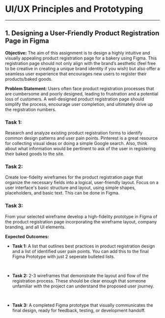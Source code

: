 <h1>UI/UX Principles and Prototyping</h1>
<hr>

<h2>1. Designing a User-Friendly Product Registration Page in Figma</h2>

<b>Objective:</b> The aim of this assignment is to design a highly intuitive and visually appealing product registration page for a bakery using Figma. This registration page should not only align with the brand’s aesthetic (feel free to be creative in creating a unique brand identity if you wish) but also offer a seamless user experience that encourages new users to register their products/baked goods.

<b>Problem Statement:</b> Users often face product registration processes that are cumbersome and poorly designed, leading to frustration and a potential loss of customers. A well-designed product registration page should simplify the process, encourage user completion, and ultimately drive up the registration numbers.

<h3>Task 1:</h3>

Research and analyze existing product registration forms to identify common design patterns and user pain points. Pinterest is a great resource for collecting visual ideas or doing a simple Google search. Also, think about what information would be pertinent to ask of the user in registering their baked goods to the site. 

<h3>Task 2:</h3>

Create low-fidelity wireframes for the product registration page that organize the necessary fields into a logical, user-friendly layout. Focus on a user interface's basic structure and layout, using simple shapes, placeholders, and basic text. This can be done in Figma. 

<h3>Task 3:</h3>

From your selected wireframe develop a high-fidelity prototype in Figma of the product registration page incorporating the wireframe layout, company branding, and all UI elements.

<b>Expected Outcomes:</b>

- <b>Task 1:</b> A list that outlines best practices in product registration design and a list of identified user pain points. You can add this to the final Figma Prototype with just 2 seperate bulleted lists. 
<br>

- <b>Task 2:</b> 2-3 wireframes that demonstrate the layout and flow of the registration process. These should be clear enough that someone unfamiliar with the project can understand the proposed user journey.
<br>

- <b>Task 3:</b> A completed Figma prototype that visually communicates the final design, ready for feedback, testing, or development handoff.